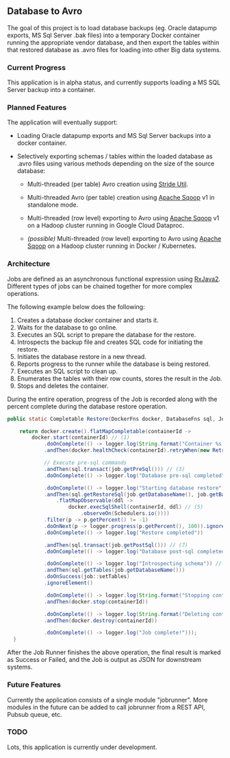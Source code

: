 ## Database to Avro

The goal of this project is to load database backups (eg. Oracle datapump exports, MS Sql Server .bak files) into a
temporary Docker container running the appropriate vendor database, and then export the tables within that restored database as .avro files for loading into other Big data systems. 

### Current Progress

This application is in alpha status, and currently supports loading a MS SQL Server backup into a container. 

### Planned Features

The application will eventually support:
* Loading Oracle datapump exports and MS Sql Server backups into a docker container.

* Selectively exporting schemas / tables within the loaded database as .avro files using various methods depending on the size of the source database: 
  
  * Multi-threaded (per table) Avro creation using [Stride Util](https://github.com/susom/stride-util/blob/master/src/main/java/com/github/susom/stride/server/container/OracleEtl.java).
  
  * Multi-threaded Avro (per table) creation using [Apache Sqoop](https://sqoop.apache.org/) v1 in standalone mode. 
  
  * Multi-threaded (row level) exporting to Avro using [Apache Sqoop](https://sqoop.apache.org/) v1 on a Hadoop cluster running in Google Cloud Dataproc.   

  * *(possible)* Multi-threaded (row level) exporting to Avro using [Apache Sqoop](https://sqoop.apache.org/) on a Hadoop cluster running in Docker / Kubernetes. 

### Architecture

Jobs are defined as an asynchronous functional expression using [RxJava2](https://github.com/ReactiveX/RxJava). 
Different types of jobs can be chained together for more complex operations.

The following example below does the following: 
1. Creates a database docker container and starts it.
2. Waits for the database to go online. 
3. Executes an SQL script to prepare the database for the restore. 
4. Introspects the backup file and creates SQL code for initiating the restore.
5. Initiates the database restore in a new thread.
6. Reports progress to the runner while the database is being restored.
7. Executes an SQL script to clean up.
8. Enumerates the tables with their row counts, stores the result in the Job.
9. Stops and deletes the container. 

During the entire operation, progress of the Job is recorded along with the percent complete during the database restore operation.

```java
public static Completable Restore(DockerFns docker, DatabaseFns sql, Job job, JobLogger logger) {

    return docker.create().flatMapCompletable(containerId ->
        docker.start(containerId) // (1)
            .doOnComplete(() -> logger.log(String.format("Container %s started, waiting for database to boot", containerId)))
            .andThen(docker.healthCheck(containerId).retryWhen(new RetryWithDelay(3, 2000))) // (2)

            // Execute pre-sql commands
            .andThen(sql.transact(job.getPreSql())) // (3)
            .doOnComplete(() -> logger.log("Database pre-sql completed"))

            .doOnComplete(() -> logger.log("Starting database restore"))
            .andThen(sql.getRestoreSql(job.getDatabaseName(), job.getBackupFiles()) // (4)
                .flatMapObservable(ddl ->
                    docker.execSqlShell(containerId, ddl) // (5)
                        .observeOn(Schedulers.io())))
            .filter(p -> p.getPercent() != -1)
            .doOnNext(p -> logger.progress(p.getPercent(), 100)).ignoreElements() // (6)
            .doOnComplete(() -> logger.log("Restore completed"))

            .andThen(sql.transact(job.getPostSql())) // (7)
            .doOnComplete(() -> logger.log("Database post-sql completed"))

            .doOnComplete(() -> logger.log("Introspecting schema")) // (8)
            .andThen(sql.getTables(job.getDatabaseName()))
            .doOnSuccess(job::setTables)
            .ignoreElement()

            .doOnComplete(() -> logger.log(String.format("Stopping container %s", containerId))) // (9)
            .andThen(docker.stop(containerId))

            .doOnComplete(() -> logger.log(String.format("Deleting container %s", containerId)))
            .andThen(docker.destroy(containerId))

            .doOnComplete(() -> logger.log("Job complete!")));
  }
```

After the Job Runner finishes the above operation, the final result is marked as Success or Failed, and the Job is output as JSON for downstream systems. 

### Future Features

Currently the application consists of a single module "jobrunner". More modules in the future can be added to call jobrunner from a REST API, Pubsub queue, etc.

### TODO

Lots, this application is currently under development.
